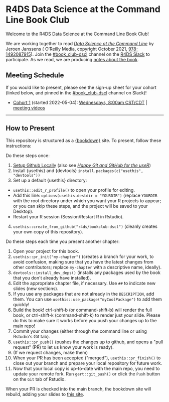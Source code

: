 # R4DS Data Science at the Command Line Book Club

Welcome to the R4DS Data Science at the Command Line Book Club!

We are working together to read [_Data Science at the Command Line_](https://datascienceatthecommandline.com/2e/) by Jeroen Janssens ( O’Reilly Media, copyright October 2021, [978-1492087915](https://www.oreilly.com/library/view/data-science-at/9781492087908/)).
Join the [#book_club-dscl](https://rfordatascience.slack.com/archives/C03BC8VSTFH) channel on the [R4DS Slack](https://r4ds.io/join) to participate.
As we read, we are producing [notes about the book](https://r4ds.io/dscl).

## Meeting Schedule

If you would like to present, please see the sign-up sheet for your cohort (linked below, and pinned in the [#book_club-dscl](https://rfordatascience.slack.com/archives/C03BC8VSTFH) channel on Slack)!

- [Cohort 1](https://docs.google.com/spreadsheets/d/1dioHLiCEOOIvHUAuneOI_-0jqFzQGeO60TfGFQk3Dkk/edit?usp=sharing) (started 2022-05-04): [Wednesdays, 8:00am CST/CDT](https://www.timeanddate.com/worldclock/converter.html?iso=20220504T130000&p1=24&p2=133) | [meeting videos](https://www.youtube.com/playlist?list=PL3x6DOfs2NGggpv-3tcKBJ6-JKN5laj7K)


<hr>


## How to Present

This repository is structured as a [{bookdown}](https://CRAN.R-project.org/package=bookdown) site.
To present, follow these instructions:

Do these steps once:

1. [Setup Github Locally](https://www.youtube.com/watch?v=hNUNPkoledI) (also see [_Happy Git and GitHub for the useR_](https://happygitwithr.com/github-acct.html))
2. Install {usethis} and {devtools} `install.packages(c("usethis", "devtools"))`
3. Set up a default {usethis} directory:
  - `usethis::edit_r_profile()` to open your profile for editing.
  - Add this line: `options(usethis.destdir = "YOURDIR")` (replace `YOURDIR` with the root directory under which you want your R projects to appear; or you can skip these steps, and the project will be saved to your Desktop).
  - Restart your R session (Session/Restart R in Rstudio).
4. `usethis::create_from_github("r4ds/bookclub-dscl")` (cleanly creates your own copy of this repository).

Do these steps each time you present another chapter:

1. Open your project for this book.
2. `usethis::pr_init("my-chapter")` (creates a branch for your work, to avoid confusion, making sure that you have the latest changes from other contributors; replace `my-chapter` with a descriptive name, ideally).
3. `devtools::install_dev_deps()` (installs any packages used by the book that you don't already have installed).
4. Edit the appropriate chapter file, if necessary. Use `##` to indicate new slides (new sections).
5. If you use any packages that are not already in the `DESCRIPTION`, add them. You can use `usethis::use_package("myCoolPackage")` to add them quickly!
6. Build the book! ctrl-shift-b (or command-shift-b) will render the full book, or ctrl-shift-k (command-shift-k) to render just your slide. Please do this to make sure it works before you push your changes up to the main repo!
7. Commit your changes (either through the command line or using Rstudio's Git tab).
8. `usethis::pr_push()` (pushes the changes up to github, and opens a "pull request" (PR) to let us know your work is ready).
9. (If we request changes, make them)
10. When your PR has been accepted ("merged"), `usethis::pr_finish()` to close out your branch and prepare your local repository for future work.
11. Now that your local copy is up-to-date with the main repo, you need to update your remote fork. Run `gert::git_push()` or click the `Push` button on the `Git` tab of Rstudio.

When your PR is checked into the main branch, the bookdown site will rebuild, adding your slides to [this site](https://r4ds.io/dscl).
